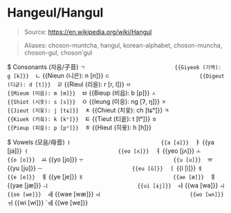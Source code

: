 # Hangeul/Hangul

> Source: https://en.wikipedia.org/wiki/Hangul

> Aliases: choson-muntcha, hangul, korean-alphabet, choson-muncha, choson-gul, choson'gul

$ Consonants (자음/子音)
    `ㄱ                             {{Giyeok (기역): g [k]}} 
    `ㄴ                             {{Nieun (니은): n [n]}} 
    `ㄷ                             {{Digeut (디귿): d [t]}} 
    `ㄹ                             {{Rieul (리을): r [r, l]}} 
    `ㅁ                             {{Mieum (미음): m [m]}} 
    `ㅂ                             {{Bieup (비읍): b [p]}} 
    `ㅅ                             {{Shiot (시옷): s [s]}} 
    `ㅇ                             {{Ieung (이응): ng [ʔ, ŋ]}} 
    `ㅈ                             {{Jieut (지읒): j [tɕ]}} 
    `ㅊ                             {{Chieut (치읓): ch [tɕʰ]}} 
    `ㅋ                             {{Kiuek (키읔): k [kʰ]}} 
    `ㅌ                             {{Tieut (티읕): t [tʰ]}} 
    `ㅍ                             {{Pieup (피읖): p [pʰ]}} 
    `ㅎ                             {{Hieut (히읗): h [h]}} 

$ Vowels (모음/母音)
    `ㅏ                             {{a [a]}} 
    `ㅑ                             {{ya [ja]}} 
    `ㅓ                             {{eo [ʌ]}} 
    `ㅕ                             {{yeo [jʌ]}} 
    `ㅗ                             {{o [o]}} 
    `ㅛ                             {{yo [jo]}} 
    `ㅜ                             {{u [u]}} 
    `ㅠ                             {{yu [ju]}} 
    `ㅡ                             {{eu [ŭ]}} 
    `ㅣ                             {{i [i]}} 
    `ㅔ                             {{e [e]}} 
    `ㅖ                             {{ye [je]}} 
    `ㅐ                             {{ae [æ]}} 
    `ㅒ                             {{yae [jæ]}} 
    `ㅢ                             {{ui [ɨj]}} 
    `ㅘ                             {{wa [wa]}} 
    `ㅚ                             {{oe [we]}} 
    `ㅙ                             {{wae [wæ]}} 
    `ㅝ                             {{wo [wʌ]}} 
    `ㅟ                             {{wi [wi]}} 
    `ㅞ                             {{we [we]}} 

